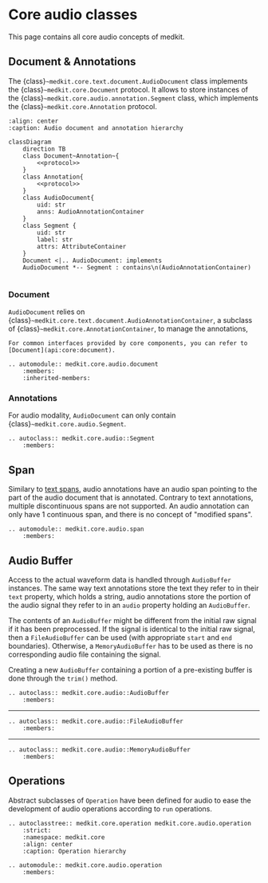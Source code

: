 # Core audio classes

This page contains all core audio concepts of medkit.

## Document & Annotations

The {class}`~medkit.core.text.document.AudioDocument` class implements the
{class}`~medkit.core.Document` protocol. It allows to store instances of the
{class}`~medkit.core.audio.annotation.Segment` class, which implements the
{class}`~medkit.core.Annotation` protocol.


```{mermaid}
:align: center
:caption: Audio document and annotation hierarchy

classDiagram
    direction TB
    class Document~Annotation~{
        <<protocol>>
    }
    class Annotation{
        <<protocol>>
    }
    class AudioDocument{
        uid: str
        anns: AudioAnnotationContainer
    }
    class Segment {
        uid: str
        label: str
        attrs: AttributeContainer
    }
    Document <|.. AudioDocument: implements
    AudioDocument *-- Segment : contains\n(AudioAnnotationContainer)
    
```


### Document

`AudioDocument` relies on {class}`~medkit.core.text.document.AudioAnnotationContainer`, a
subclass of {class}`~medkit.core.AnnotationContainer`, to manage the annotations,

```{note}
For common interfaces provided by core components, you can refer to
[Document](api:core:document).
```

```{eval-rst}
.. automodule:: medkit.core.audio.document
    :members:
    :inherited-members:
```

### Annotations

For audio modality, `AudioDocument` can only contain
{class}`~medkit.core.audio.Segment`.

```{eval-rst}
.. autoclass:: medkit.core.audio::Segment
    :members:
```

## Span

Similary to [text spans](api:core-text:span), audio annotations have an audio span pointing to the part of
the audio document that is annotated. Contrary to text annotations, multiple discontinuous spans are not supported. An audio annotation can only have 1 continuous span, and there is no concept of "modified spans".

```{eval-rst}
.. automodule:: medkit.core.audio.span
    :members:
```

## Audio Buffer

Access to the actual waveform data is handled through `AudioBuffer` instances. The same way text annotations
store the text they refer to in their `text` property, which holds a string, audio annotations store the portion of the audio signal they refer to in an `audio` property holding an `AudioBuffer`.

The contents of an `AudioBuffer` might be different from the initial raw signal if it has been preprocessed. If
the signal is identical to the initial raw signal, then a `FileAudioBuffer` can be used (with appropriate `start` and `end` boundaries). Otherwise, a `MemoryAudioBuffer` has to be used as there is no corresponding audio file containing the signal.

Creating a new `AudioBuffer` containing a portion of a pre-existing buffer is done through the `trim()` method.

```{eval-rst}
.. autoclass:: medkit.core.audio::AudioBuffer
    :members:
```
---
```{eval-rst}
.. autoclass:: medkit.core.audio::FileAudioBuffer
    :members:
```
---
```{eval-rst}
.. autoclass:: medkit.core.audio::MemoryAudioBuffer
    :members:
```

## Operations

Abstract subclasses of `Operation` have been defined for audio to ease the
development of audio operations according to `run` operations.

```{eval-rst}
.. autoclasstree:: medkit.core.operation medkit.core.audio.operation
    :strict:
    :namespace: medkit.core
    :align: center
    :caption: Operation hierarchy
```

```{eval-rst}
.. automodule:: medkit.core.audio.operation
    :members:
```
